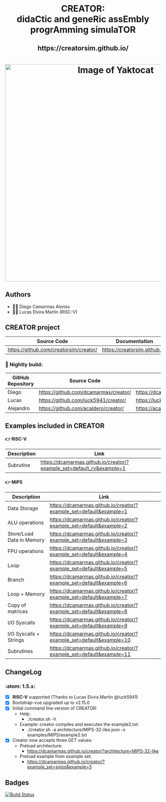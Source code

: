 
<html>
 <h1 align="center">CREATOR: <br>didaCtic and geneRic assEmbly progrAmming simulaTOR</h1>
 <h2 align="center"> https://creatorsim.github.io/ </h2>
 <h1 align="center"><img alt="Image of Yaktocat" width="700vw" src="https://creatorsim.github.io/images/user_mode/execute_program.PNG"></h1>
</html>

## Authors
* :technologist: Diego Camarmas Alonso
* :technologist: Lucas Elvira Martín (RISC-V)


## CREATOR project
 
| Source Code                             | Documentation                  | Creator                                | 
|-----------------------------------------|--------------------------------|----------------------------------------| 
| https://github.com/creatorsim/creator/  |  https://creatorsim.github.io/ |  https://creatorsim.github.io/creator/ | 

### :microscope:	 Nightly build:

| GitHub Repository | Source Code                     | Creator                                | 
|-------------------|-----------------------------------------|----------------------------------------| 
| Diego             | https://github.com/dcamarmas/creator/   |  https://dcamarmas.github.io/creator/  | 
| Lucas             | https://github.com/luck5941/creator/    |  https://luck5941.github.io/creator/   | 
| Alejandro         | https://github.com/acaldero/creator/    |  https://acaldero.github.io/creator/   | 


## Examples included in CREATOR

#### :point_right:	 RISC-V

| Description                | Link                                                                  |
|----------------------------|-----------------------------------------------------------------------| 
| Subrutine                  | https://dcamarmas.github.io/creator/?example_set=default_rv&example=1 |

#### :point_right:	 MIPS

| Description                | Link                                                                |
|----------------------------|---------------------------------------------------------------------|
| Data Storage               | https://dcamarmas.github.io/creator/?example_set=default&example=1  |
| ALU operations             | https://dcamarmas.github.io/creator/?example_set=default&example=2  |
| Store/Load Data in Memory  | https://dcamarmas.github.io/creator/?example_set=default&example=3  |
| FPU operations             | https://dcamarmas.github.io/creator/?example_set=default&example=4  |
| Loop                       | https://dcamarmas.github.io/creator/?example_set=default&example=5  |
| Branch                     | https://dcamarmas.github.io/creator/?example_set=default&example=6  |
| Loop + Memory              | https://dcamarmas.github.io/creator/?example_set=default&example=7  |
| Copy of matrices           | https://dcamarmas.github.io/creator/?example_set=default&example=8  |
| I/O Syscalls               | https://dcamarmas.github.io/creator/?example_set=default&example=9  |
| I/O Syscalls + Strings     | https://dcamarmas.github.io/creator/?example_set=default&example=10 |
| Subrutines                 | https://dcamarmas.github.io/creator/?example_set=default&example=11 |
 
    
## ChangeLog

### :atom:	 1.5.x:
- [x] **RISC-V** supported (Thanks to Lucas Elvira Martín @luck5941)
- [x] Bootstrap-vue upgraded up to v2.15.0
- [X] Initial command line version of CREATOR: 
     * Help:
       * ./creator.sh -h
     * Example: creator compiles and executes the example2.txt:
       * ./creator.sh -a architecture/MIPS-32-like.json -s examples/MIPS/example2.txt
- [x] Creator now accepts three GET values:
     * Preload architecture:
       * https://dcamarmas.github.io/creator/?architecture=MIPS-32-like
     * Preload example from example set:
       * https://dcamarmas.github.io/creator/?example_set=snips&example=5


## Badges

[![Build Status](https://travis-ci.org/dcamarmas/creator.svg?branch=master)](https://travis-ci.org/dcamarmas/creator)


